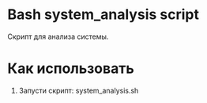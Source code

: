 # Bash system_analysis script

Cкрипт для анализа системы.

# Как использовать

1. Запусти скрипт: system_analysis.sh
